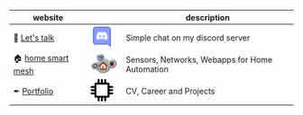 | website |  | description |
| --- | --- | - |
| 👋 [Let's talk](https://discord.gg/57cZapWHkC) | [<img src="discord.png" width=40>](https://discord.gg/57cZapWHkC) | Simple chat on my discord server |
| 🏠 [home smart mesh](https://homesmartmesh.github.io/) | [<img src="hsm.png" width=60>](https://homesmartmesh.github.io/) | Sensors, Networks, Webapps for Home Automation |
| ✒ [Portfolio](https://wassfila.github.io/) | [<img src="portfolio.png" width=40>](https://wassfila.github.io/) | CV, Career and Projects |
